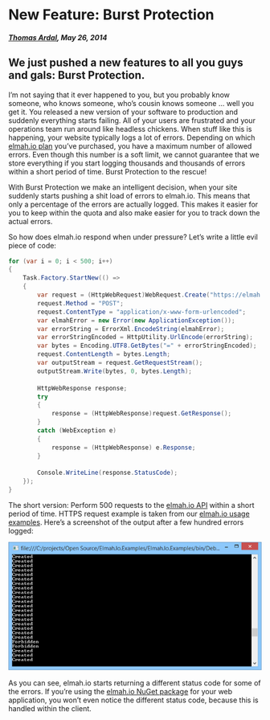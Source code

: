 # New Feature: Burst Protection

##### [Thomas Ardal](http://elmah.io/about/), May 26, 2014

## We just pushed a new features to all you guys and gals: Burst Protection.

I’m not saying that it ever happened to you, but you probably know someone, who knows someone, who’s cousin knows someone … well you get it. You released a new version of your software to production and suddenly everything starts failing. All of your users are frustrated and your operations team run around like headless chickens. When stuff like this is happening, your website typically logs a lot of errors. Depending on which [elmah.io plan](https://elmah.io/pricing/) you’ve purchased, you have a maximum number of allowed errors. Even though this number is a soft limit, we cannot guarantee that we store everything if you start logging thousands and thousands of errors within a short period of time. Burst Protection to the rescue!

With Burst Protection we make an intelligent decision, when your site suddenly starts pushing a shit load of errors to elmah.io. This means that only a percentage of the errors are actually logged. This makes it easier for you to keep within the quota and also make easier for you to track down the actual errors.

So how does elmah.io respond when under pressure? Let’s write a little evil piece of code:

```csharp
for (var i = 0; i < 500; i++)
{
    Task.Factory.StartNew(() =>
    {
        var request = (HttpWebRequest)WebRequest.Create("https://elmah.io/api/errors?logid=dbba9674-6fbf-4ebe-ada9-0c74dc77cda5");
        request.Method = "POST";
        request.ContentType = "application/x-www-form-urlencoded";
        var elmahError = new Error(new ApplicationException());
        var errorString = ErrorXml.EncodeString(elmahError);
        var errorStringEncoded = HttpUtility.UrlEncode(errorString);
        var bytes = Encoding.UTF8.GetBytes("=" + errorStringEncoded);
        request.ContentLength = bytes.Length;
        var outputStream = request.GetRequestStream();
        outputStream.Write(bytes, 0, bytes.Length);
 
        HttpWebResponse response;
        try
        {
            response = (HttpWebResponse)request.GetResponse();
        }
        catch (WebException e)
        {
            response = (HttpWebResponse) e.Response;
        }
 
        Console.WriteLine(response.StatusCode);
    });
}
```

The short version: Perform 500 requests to the [elmah.io API](https://elmah.io/api/) within a short period of time. HTTPS request example is taken from our [elmah.io usage examples](https://github.com/elmahio/Elmah.Io.Examples). Here’s a screenshot of the output after a few hundred errors logged:

![Burst protection](/images/2014/05/burstprotection.png)

As you can see, elmah.io starts returning a different status code for some of the errors. If you’re using the [elmah.io NuGet package](https://www.nuget.org/packages/elmah.io/) for your web application, you won’t even notice the different status code, because this is handled within the client.
